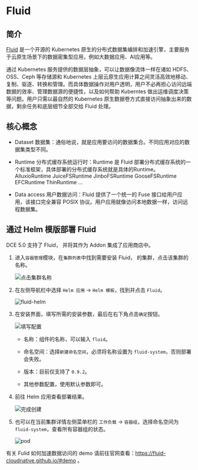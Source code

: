# Fluid

## 简介

[Fluid](http://pasa-bigdata.nju.edu.cn/fluid/zh/) 是一个开源的 Kubernetes 原生的分布式数据集编排和加速引擎，主要服务于云原生场景下的数据密集型应用，例如大数据应用、AI应用等。

通过 Kubernetes 服务提供的数据层抽象，可以让数据像流体一样在诸如 HDFS、OSS、Ceph 等存储源和 Kubernetes 上层云原生应用计算之间灵活高效地移动、复制、驱逐、转换和管理。而具体数据操作对用户透明，用户不必再担心访问远端数据的效率、管理数据源的便捷性，以及如何帮助 Kuberntes 做出运维调度决策等问题。用户只需以最自然的 Kubernetes 原生数据卷方式直接访问抽象出来的数据，剩余任务和底层细节全部交给 Fluid 处理。

## 核心概念

- Dataset 数据集：通俗地说，就是应用要访问的数据集合。不同应用对应的数据集类型不同。

- Runtime 分布式缓存系统运行时：Runtime 是 Fluid 部署分布式缓存系统的一个标准框架，具体部署的分布式缓存系统就是具体的Runtime。
    AlluxioRuntime
    JuiceFSRuntime
    JinboFSRuntime
    GooseFSRuntime
    EFCRuntime
    ThinRuntime
    ...

- Data access 用户数据访问：Fluid 提供了一个统一的 Fuse 接口给用户应用，该接口完全兼容 POSIX 协议。用户应用就像访问本地数据一样，访问远程数据集。

## 通过 Helm 模版部署 Fluid

DCE 5.0 支持了 Fluid， 并将其作为 Addon 集成了应用商店中。

1. 进入`容器管理`模块，在`集群列表`中找到需要安装 Fluid， 的集群，点击该集群的名称。

    ![点击集群名称](https://docs.daocloud.io/daocloud-docs-images/docs/zh/docs/storage/images/fluid01.png)

2. 在左侧导航栏中选择 `Helm 应用` -> `Helm 模板`，找到并点击 `Fluid`。

    ![fluid-helm](https://docs.daocloud.io/daocloud-docs-images/docs/zh/docs/storage/images/fluid02.png)

3. 在安装界面，填写所需的安装参数，最后在右下角点击`确定`按钮。

    ![填写配置](https://docs.daocloud.io/daocloud-docs-images/docs/zh/docs/storage/images/fluid03.png)

    - 名称：组件的名称，可以输入 `fluid`。

    - 命名空间：选择`新建命名空间`，必须将名称设置为 `fluid-system`，否则部署会失败。

    - 版本：目前仅支持了 `0.9.2`。

    - 其他参数配置，使用默认参数即可。

4. 前往 Helm 应用查看部署结果。

    ![完成创建](https://docs.daocloud.io/daocloud-docs-images/docs/zh/docs/storage/images/fluid04.png)

5. 也可以在当前集群详情左侧菜单栏的 `工作负载` -> `容器组`，选择命名空间为 `fluid-system`，查看所有容器组的状态。

    ![pod](https://docs.daocloud.io/daocloud-docs-images/docs/zh/docs/storage/images/fluid05.png)

有关 Fulid 如何加速数据访问的 demo 请前往官网查看：https://fluid-cloudnative.github.io/#demo 。
